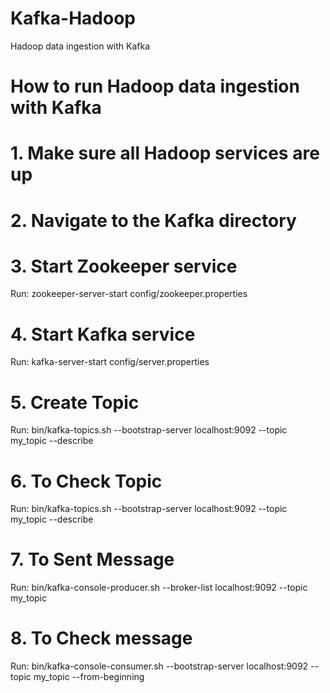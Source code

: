 # Kafka-Hadoop
Hadoop data ingestion with Kafka
# How to run Hadoop data ingestion with Kafka
# 1. Make sure all Hadoop services are up
# 2. Navigate to the Kafka directory
# 3. Start Zookeeper service
Run: zookeeper-server-start config/zookeeper.properties
# 4. Start Kafka service
Run: kafka-server-start config/server.properties
# 5. Create Topic
Run: bin/kafka-topics.sh --bootstrap-server localhost:9092 --topic my_topic --describe
# 6. To Check Topic
Run: bin/kafka-topics.sh --bootstrap-server localhost:9092 --topic my_topic --describe
# 7. To Sent Message
Run: bin/kafka-console-producer.sh --broker-list localhost:9092 --topic my_topic
# 8. To Check message
Run: bin/kafka-console-consumer.sh --bootstrap-server localhost:9092 --topic my_topic --from-beginning
